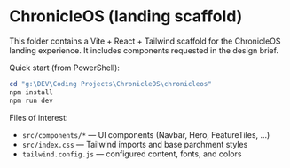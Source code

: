 # ChronicleOS (landing scaffold)

This folder contains a Vite + React + Tailwind scaffold for the ChronicleOS landing experience. It includes components requested in the design brief.

Quick start (from PowerShell):

```powershell
cd "g:\DEV\Coding Projects\ChronicleOS\chronicleos"
npm install
npm run dev
```

Files of interest:
- `src/components/*` — UI components (Navbar, Hero, FeatureTiles, ...)
- `src/index.css` — Tailwind imports and base parchment styles
- `tailwind.config.js` — configured content, fonts, and colors
